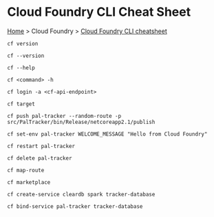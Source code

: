 # Cloud Foundry CLI Cheat Sheet

[Home](../readme.md) > Cloud Foundry > [Cloud Foundry CLI cheatsheet](./cloudfoundry-cli-cheatsheet.md)

`cf version`

`cf --version`

`cf --help`

`cf <command> -h`

`cf login -a <cf-api-endpoint>`

`cf target`

`cf push pal-tracker --random-route -p src/PalTracker/bin/Release/netcoreapp2.1/publish`

`cf set-env pal-tracker WELCOME_MESSAGE "Hello from Cloud Foundry"`

`cf restart pal-tracker`

`cf delete pal-tracker`

`cf map-route`

`cf marketplace`

`cf create-service cleardb spark tracker-database`

`cf bind-service pal-tracker tracker-database`
